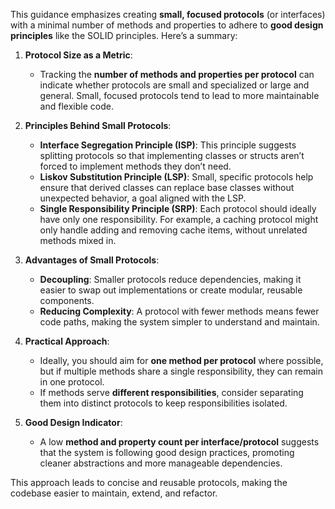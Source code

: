 This guidance emphasizes creating **small, focused protocols** (or interfaces) with a minimal number of methods and properties to adhere to **good design principles** like the SOLID principles. Here’s a summary:

1. **Protocol Size as a Metric**:
   - Tracking the **number of methods and properties per protocol** can indicate whether protocols are small and specialized or large and general. Small, focused protocols tend to lead to more maintainable and flexible code.

2. **Principles Behind Small Protocols**:
   - **Interface Segregation Principle (ISP)**: This principle suggests splitting protocols so that implementing classes or structs aren’t forced to implement methods they don’t need.
   - **Liskov Substitution Principle (LSP)**: Small, specific protocols help ensure that derived classes can replace base classes without unexpected behavior, a goal aligned with the LSP.
   - **Single Responsibility Principle (SRP)**: Each protocol should ideally have only one responsibility. For example, a caching protocol might only handle adding and removing cache items, without unrelated methods mixed in.

3. **Advantages of Small Protocols**:
   - **Decoupling**: Smaller protocols reduce dependencies, making it easier to swap out implementations or create modular, reusable components.
   - **Reducing Complexity**: A protocol with fewer methods means fewer code paths, making the system simpler to understand and maintain.

4. **Practical Approach**:
   - Ideally, you should aim for **one method per protocol** where possible, but if multiple methods share a single responsibility, they can remain in one protocol.
   - If methods serve **different responsibilities**, consider separating them into distinct protocols to keep responsibilities isolated.

5. **Good Design Indicator**:
   - A low **method and property count per interface/protocol** suggests that the system is following good design practices, promoting cleaner abstractions and more manageable dependencies.

This approach leads to concise and reusable protocols, making the codebase easier to maintain, extend, and refactor.
